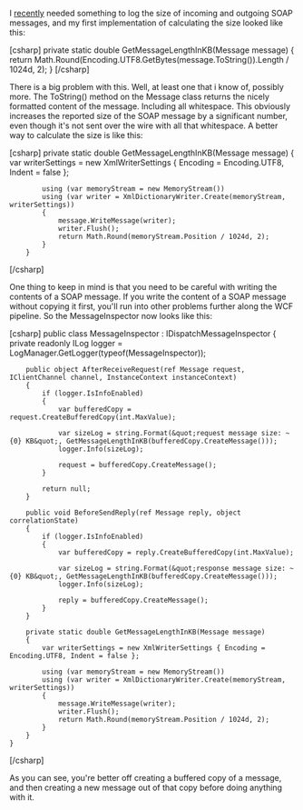 I <a href="http://davybrion.com/blog/2009/03/i-love-easy-extensibility/">recently</a> needed something to log the size of incoming and outgoing SOAP messages, and my first implementation of calculating the size looked like this:

<div>
[csharp]
        private static double GetMessageLengthInKB(Message message)
        {
            return Math.Round(Encoding.UTF8.GetBytes(message.ToString()).Length / 1024d, 2);
        }
[/csharp]
</div>

There is a big problem with this.  Well, at least one that i know of, possibly more.  The ToString() method on the Message class returns the nicely formatted content of the message.  Including all whitespace.  This obviously increases the reported size of the SOAP message by a significant number, even though it's not sent over the wire with all that whitespace. A better way to calculate the size is like this:

<div>
[csharp]
        private static double GetMessageLengthInKB(Message message)
        {
            var writerSettings = new XmlWriterSettings { Encoding = Encoding.UTF8, Indent = false };
 
            using (var memoryStream = new MemoryStream())
            using (var writer = XmlDictionaryWriter.Create(memoryStream, writerSettings))
            {
                message.WriteMessage(writer);
                writer.Flush();
                return Math.Round(memoryStream.Position / 1024d, 2);
            }
        }
[/csharp]
</div>

One thing to keep in mind is that you need to be careful with writing the contents of a SOAP message.  If you write the content of a SOAP message without copying it first, you'll run into other problems further along the WCF pipeline.  So the MessageInspector now looks like this:

<div>
[csharp]
    public class MessageInspector : IDispatchMessageInspector
    {
        private readonly ILog logger = LogManager.GetLogger(typeof(MessageInspector));
 
        public object AfterReceiveRequest(ref Message request, IClientChannel channel, InstanceContext instanceContext)
        {
            if (logger.IsInfoEnabled)
            {
                var bufferedCopy = request.CreateBufferedCopy(int.MaxValue);
 
                var sizeLog = string.Format(&quot;request message size: ~{0} KB&quot;, GetMessageLengthInKB(bufferedCopy.CreateMessage()));
                logger.Info(sizeLog);
 
                request = bufferedCopy.CreateMessage();
            }
 
            return null;
        }
 
        public void BeforeSendReply(ref Message reply, object correlationState)
        {
            if (logger.IsInfoEnabled)
            {
                var bufferedCopy = reply.CreateBufferedCopy(int.MaxValue);
 
                var sizeLog = string.Format(&quot;response message size: ~{0} KB&quot;, GetMessageLengthInKB(bufferedCopy.CreateMessage()));
                logger.Info(sizeLog);
 
                reply = bufferedCopy.CreateMessage();
            }
        }
 
        private static double GetMessageLengthInKB(Message message)
        {
            var writerSettings = new XmlWriterSettings { Encoding = Encoding.UTF8, Indent = false };
 
            using (var memoryStream = new MemoryStream())
            using (var writer = XmlDictionaryWriter.Create(memoryStream, writerSettings))
            {
                message.WriteMessage(writer);
                writer.Flush();
                return Math.Round(memoryStream.Position / 1024d, 2);
            }
        }
    }
[/csharp]
</div>

As you can see, you're better off creating a buffered copy of a message, and then creating a new message out of that copy before doing anything with it.